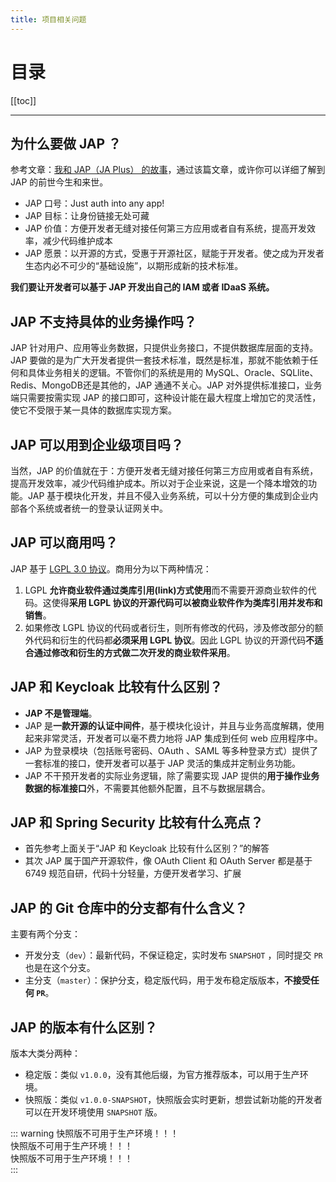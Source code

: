 ```yaml
---
title: 项目相关问题
---
```


# 目录

[[toc]]

----


## 为什么要做 JAP ？

参考文章：[我和 JAP（JA Plus） 的故事](https://my.oschina.net/yadong0415/blog/4914954)，通过该篇文章，或许你可以详细了解到 JAP 的前世今生和来世。

- JAP 口号：Just auth into any app!
- JAP 目标：让身份链接无处可藏
- JAP 价值：方便开发者无缝对接任何第三方应用或者自有系统，提高开发效率，减少代码维护成本
- JAP 愿景：以开源的方式，受惠于开源社区，赋能于开发者。使之成为开发者生态内必不可少的“基础设施”，以期形成新的技术标准。

**我们要让开发者可以基于 JAP 开发出自己的 IAM 或者 IDaaS 系统。**

## JAP 不支持具体的业务操作吗？

JAP 针对用户、应用等业务数据，只提供业务接口，不提供数据库层面的支持。JAP 要做的是为广大开发者提供一套技术标准，既然是标准，那就不能依赖于任何和具体业务相关的逻辑。不管你们的系统是用的 MySQL、Oracle、SQLlite、Redis、MongoDB还是其他的，JAP 通通不关心。JAP 对外提供标准接口，业务端只需要按需实现 JAP 的接口即可，这种设计能在最大程度上增加它的灵活性，使它不受限于某一具体的数据库实现方案。

## JAP 可以用到企业级项目吗？

当然，JAP 的价值就在于：方便开发者无缝对接任何第三方应用或者自有系统，提高开发效率，减少代码维护成本。所以对于企业来说，这是一个降本增效的功能。JAP 基于模块化开发，并且不侵入业务系统，可以十分方便的集成到企业内部各个系统或者统一的登录认证网关中。

## JAP 可以商用吗？

JAP 基于 [LGPL 3.0 协议](https://gitee.com/idaas/jap/blob/master/LICENSE)。商用分为以下两种情况：

1. LGPL **允许商业软件通过类库引用(link)方式使用**而不需要开源商业软件的代码。这使得**采用 LGPL 协议的开源代码可以被商业软件作为类库引用并发布和销售**。
2. 如果修改 LGPL 协议的代码或者衍生，则所有修改的代码，涉及修改部分的额外代码和衍生的代码都**必须采用 LGPL 协议**。因此 LGPL 协议的开源代码**不适合通过修改和衍生的方式做二次开发的商业软件采用**。

## JAP 和 Keycloak 比较有什么区别？

- **JAP 不是管理端**。
- JAP 是**一款开源的认证中间件**，基于模块化设计，并且与业务高度解耦，使用起来非常灵活，开发者可以毫不费力地将 JAP 集成到任何 web 应用程序中。
- JAP 为登录模块（包括账号密码、OAuth 、SAML 等多种登录方式）提供了一套标准的接口，使开发者可以基于 JAP 灵活的集成并定制业务功能。
- JAP 不干预开发者的实际业务逻辑，除了需要实现 JAP 提供的**用于操作业务数据的标准接口**外，不需要其他额外配置，且不与数据层耦合。

## JAP 和 Spring Security 比较有什么亮点？

- 首先参考上面关于“JAP 和 Keycloak 比较有什么区别？”的解答
- 其次 JAP 属于国产开源软件，像 OAuth Client 和 OAuth Server 都是基于 6749 规范自研，代码十分轻量，方便开发者学习、扩展


## JAP 的 Git 仓库中的分支都有什么含义？

主要有两个分支：

- 开发分支（`dev`）：最新代码，不保证稳定，实时发布 `SNAPSHOT` ，同时提交 `PR` 也是在这个分支。
- 主分支（`master`）：保护分支，稳定版代码，用于发布稳定版版本，**不接受任何 `PR`**。


## JAP 的版本有什么区别？

版本大类分两种：

- 稳定版：类似 `v1.0.0`，没有其他后缀，为官方推荐版本，可以用于生产环境。
- 快照版：类似 `v1.0.0-SNAPSHOT`，快照版会实时更新，想尝试新功能的开发者可以在开发环境使用 `SNAPSHOT` 版。

::: warning
快照版不可用于生产环境！！！    
快照版不可用于生产环境！！！    
快照版不可用于生产环境！！！    
:::
